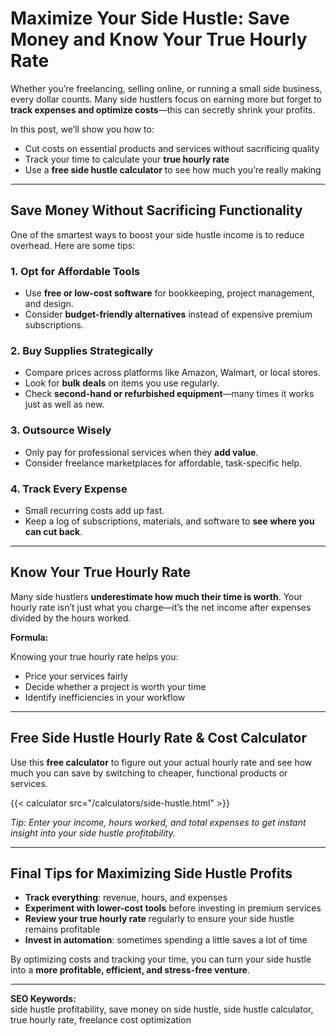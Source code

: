 # Maximize Your Side Hustle: Save Money and Know Your True Hourly Rate

Whether you’re freelancing, selling online, or running a small side business, every dollar counts. Many side hustlers focus on earning more but forget to **track expenses and optimize costs**—this can secretly shrink your profits.  

In this post, we’ll show you how to:  
- Cut costs on essential products and services without sacrificing quality  
- Track your time to calculate your **true hourly rate**  
- Use a **free side hustle calculator** to see how much you’re really making  

---

## Save Money Without Sacrificing Functionality

One of the smartest ways to boost your side hustle income is to reduce overhead. Here are some tips:  

### 1. Opt for Affordable Tools
- Use **free or low-cost software** for bookkeeping, project management, and design.  
- Consider **budget-friendly alternatives** instead of expensive premium subscriptions.  

### 2. Buy Supplies Strategically
- Compare prices across platforms like Amazon, Walmart, or local stores.  
- Look for **bulk deals** on items you use regularly.  
- Check **second-hand or refurbished equipment**—many times it works just as well as new.  

### 3. Outsource Wisely
- Only pay for professional services when they **add value**.  
- Consider freelance marketplaces for affordable, task-specific help.  

### 4. Track Every Expense
- Small recurring costs add up fast.  
- Keep a log of subscriptions, materials, and software to **see where you can cut back**.  

---

## Know Your True Hourly Rate

Many side hustlers **underestimate how much their time is worth**. Your hourly rate isn’t just what you charge—it’s the net income after expenses divided by the hours worked.  

**Formula:**  


Knowing your true hourly rate helps you:  
- Price your services fairly  
- Decide whether a project is worth your time  
- Identify inefficiencies in your workflow  

---

## Free Side Hustle Hourly Rate & Cost Calculator

Use this **free calculator** to figure out your actual hourly rate and see how much you can save by switching to cheaper, functional products or services.  

{{< calculator src="/calculators/side-hustle.html" >}}

*Tip: Enter your income, hours worked, and total expenses to get instant insight into your side hustle profitability.*  

---

## Final Tips for Maximizing Side Hustle Profits

- **Track everything**: revenue, hours, and expenses  
- **Experiment with lower-cost tools** before investing in premium services  
- **Review your true hourly rate** regularly to ensure your side hustle remains profitable  
- **Invest in automation**: sometimes spending a little saves a lot of time  

By optimizing costs and tracking your time, you can turn your side hustle into a **more profitable, efficient, and stress-free venture**.  

---

**SEO Keywords:**  
side hustle profitability, save money on side hustle, side hustle calculator, true hourly rate, freelance cost optimization






